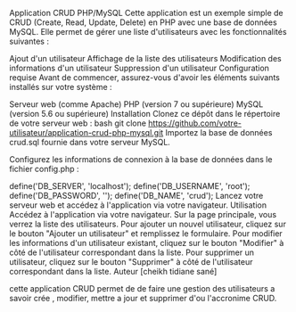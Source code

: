 Application CRUD PHP/MySQL
Cette application est un exemple simple de CRUD (Create, Read, Update, Delete) en PHP avec une base de données MySQL. Elle permet de gérer une liste d'utilisateurs avec les fonctionnalités suivantes :

Ajout d'un utilisateur
Affichage de la liste des utilisateurs
Modification des informations d'un utilisateur
Suppression d'un utilisateur
Configuration requise
Avant de commencer, assurez-vous d'avoir les éléments suivants installés sur votre système :

Serveur web (comme Apache)
PHP (version 7 ou supérieure)
MySQL (version 5.6 ou supérieure)
Installation
Clonez ce dépôt dans le répertoire de votre serveur web :
bash
git clone https://github.com/votre-utilisateur/application-crud-php-mysql.git
Importez la base de données crud.sql fournie dans votre serveur MySQL.

Configurez les informations de connexion à la base de données dans le fichier config.php :


define('DB_SERVER', 'localhost');
define('DB_USERNAME', 'root');
define('DB_PASSWORD', '');
define('DB_NAME', 'crud');
Lancez votre serveur web et accédez à l'application via votre navigateur.
Utilisation
Accédez à l'application via votre navigateur.
Sur la page principale, vous verrez la liste des utilisateurs.
Pour ajouter un nouvel utilisateur, cliquez sur le bouton "Ajouter un utilisateur" et remplissez le formulaire.
Pour modifier les informations d'un utilisateur existant, cliquez sur le bouton "Modifier" à côté de l'utilisateur correspondant dans la liste.
Pour supprimer un utilisateur, cliquez sur le bouton "Supprimer" à côté de l'utilisateur correspondant dans la liste.
Auteur
[cheikh tidiane sané]



cette application CRUD  permet de de faire une gestion des utilisateurs a savoir crée , modifier, mettre a jour et supprimer d'ou l'accronime CRUD.




